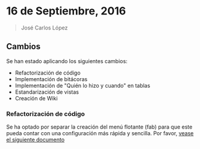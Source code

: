 # 16 de Septiembre, 2016
> José Carlos López

## Cambios

Se han estado aplicando los siguientes cambios:

- Refactorización de código
- Implementación de bitácoras
- Implementación de "Quién lo hizo y cuando" en tablas
- Estandarización de vistas
- Creación de Wiki

### Refactorización de código

Se ha optado por separar la creación del menú flotante (fab) para que
este pueda contar con una configuración más rápida y sencilla.
Por favor, [vease el siguiente documento](../interfaz.md)